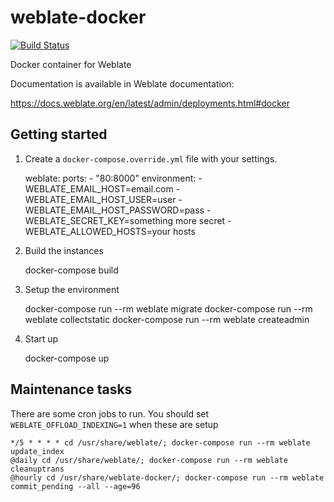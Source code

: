 # weblate-docker

[![Build Status](https://travis-ci.org/nijel/weblate-docker.svg?branch=master)](https://travis-ci.org/nijel/weblate-docker)

Docker container for Weblate

Documentation is available in Weblate documentation:

https://docs.weblate.org/en/latest/admin/deployments.html#docker

## Getting started

1. Create a `docker-compose.override.yml` file with your settings.

    weblate:
      ports:
        - "80:8000"
      environment:
        - WEBLATE_EMAIL_HOST=email.com
        - WEBLATE_EMAIL_HOST_USER=user
        - WEBLATE_EMAIL_HOST_PASSWORD=pass
        - WEBLATE_SECRET_KEY=something more secret
        - WEBLATE_ALLOWED_HOSTS=your hosts

2. Build the instances

    docker-compose build
    
3. Setup the environment

    docker-compose run --rm weblate migrate
    docker-compose run --rm weblate collectstatic
    docker-compose run --rm weblate createadmin
    
4. Start up

    docker-compose up

## Maintenance tasks

There are some cron jobs to run. You should set `WEBLATE_OFFLOAD_INDEXING=1` when these are setup

    */5 * * * * cd /usr/share/weblate/; docker-compose run --rm weblate update_index
    @daily cd /usr/share/weblate/; docker-compose run --rm weblate cleanuptrans
    @hourly cd /usr/share/weblate-docker/; docker-compose run --rm weblate commit_pending --all --age=96
    

